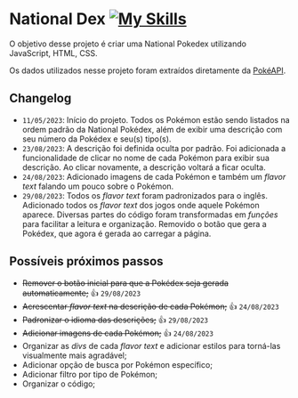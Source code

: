 # National Dex [![My Skills](https://skills.thijs.gg/icons?i=js,html,css)](https://skills.thijs.gg)

O objetivo desse projeto é criar uma National Pokedex utilizando JavaScript, HTML, CSS.

Os dados utilizados nesse projeto foram extraídos diretamente da [PokéAPI](https://pokeapi.co).

## Changelog

- `11/05/2023`: Início do projeto. Todos os Pokémon estão sendo listados na ordem padrão da National Pokédex, além de exibir uma descrição com seu número da Pokédex e seu(s) tipo(s).
- `23/08/2023`: A descrição foi definida oculta por padrão. Foi adicionada a funcionalidade de clicar no nome de cada Pokémon para exibir sua descrição. Ao clicar novamente, a descrição voltará a ficar oculta.
- `24/08/2023`: Adicionado imagens de cada Pokémon e também um _flavor text_ falando um pouco sobre o Pokémon.
- `29/08/2023`: Todos os _flavor text_ foram padronizados para o inglês. Adicionado todos os _flavor text_ dos jogos onde aquele Pokémon aparece. Diversas partes do código foram transformadas em _funções_ para facilitar a leitura e organização. Removido o botão que gera a Pokédex, que agora é gerada ao carregar a página.

## Possíveis próximos passos

- ~~Remover o botão inicial para que a Pokédex seja gerada automaticamente;~~ :thumbsup: `29/08/2023`
- ~~Acrescentar _flavor text_ na descrição de cada Pokémon;~~ :thumbsup: `24/08/2023`
- ~~Padronizar o idioma das descrições;~~ :thumbsup: `29/08/2023`
- ~~Adicionar imagens de cada Pokémon;~~ :thumbsup: `24/08/2023`
- Organizar as _divs_ de cada _flavor text_ e adicionar estilos para torná-las visualmente mais agradável;
- Adicionar opção de busca por Pokémon específico;
- Adicionar filtro por tipo de Pokémon;
- Organizar o código;
